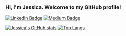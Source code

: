 ### Hi, I'm Jessica. Welcome to my GitHub profile!
[![LinkedIn Badge](http://img.shields.io/badge/-LinkedIn-0072b1?style=flat&logo=linkedin)](https://www.linkedin.com/in/jessywlee/)
[![Medium Badge](http://img.shields.io/badge/-Medium-12100E?style=flat&logo=medium)](https://jessywlee.medium.com)

<!--
**jessywlee/jessywlee** is a ✨ _special_ ✨ repository because its `README.md` (this file) appears on your GitHub profile.

Here are some ideas to get you started:

- 🔭 I’m currently working on ...
- 🌱 I’m currently learning ...
- 👯 I’m looking to collaborate on ...
- 🤔 I’m looking for help with ...
- 💬 Ask me about ...
- 📫 How to reach me: ...
- 😄 Pronouns: ...
- ⚡ Fun fact: ...
-->

[![Jessica's GitHub stats](https://github-readme-stats.vercel.app/api?username=jessywlee&hide=stars&show_icons=true&theme=buefy)](https://github.com/jessywlee/github-readme-stats)
[![Top Langs](https://github-readme-stats.vercel.app/api/top-langs/?username=jessywlee&layout=compact&hide=html,css&theme=buefy)](https://github.com/jessywlee/github-readme-stats)

